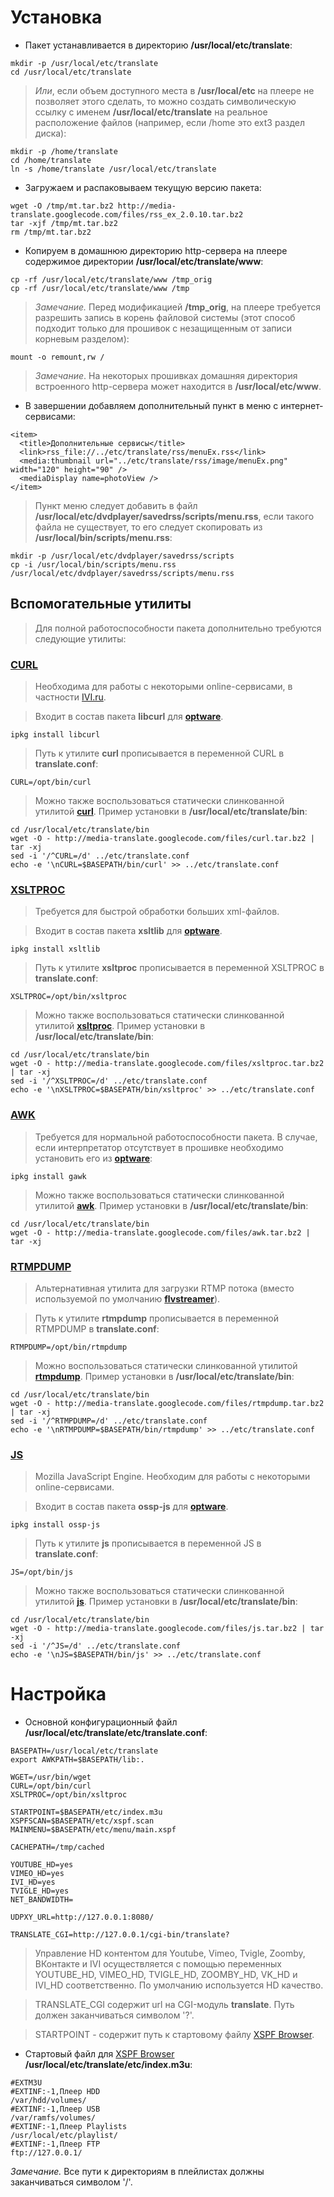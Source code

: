 # Установка #

  * Пакет устанавливается в директорию **/usr/local/etc/translate**:
```
mkdir -p /usr/local/etc/translate
cd /usr/local/etc/translate
```

> _Или_, если объем доступного места в **/usr/local/etc** на плеере не позволяет этого сделать, то можно создать символическую ссылку с именем **/usr/local/etc/translate** на реальное расположение файлов (например, если /home это ext3 раздел диска):
```
mkdir -p /home/translate
cd /home/translate
ln -s /home/translate /usr/local/etc/translate 
```

  * Загружаем и распаковываем текущую версию пакета:
```
wget -O /tmp/mt.tar.bz2 http://media-translate.googlecode.com/files/rss_ex_2.0.10.tar.bz2
tar -xjf /tmp/mt.tar.bz2
rm /tmp/mt.tar.bz2
```

  * Копируем в домашнюю директорию http-сервера на плеере содержимое директории **/usr/local/etc/translate/www**:
```
cp -rf /usr/local/etc/translate/www /tmp_orig
cp -rf /usr/local/etc/translate/www /tmp
```

> _Замечание._ Перед модификацией **/tmp\_orig**, на плеере требуется разрешить запись в корень файловой системы (этот способ подходит только для прошивок с незащищенным от записи корневым разделом):
```
mount -o remount,rw /
```

> _Замечание_. На некоторых прошивках домашняя директория встроенного http-сервера может находится в **/usr/local/etc/www**.

  * В завершении добавляем дополнительный пункт в меню с интернет-сервисами:
```
<item>
  <title>Дополнительные сервисы</title>
  <link>rss_file://../etc/translate/rss/menuEx.rss</link>
  <media:thumbnail url="../etc/translate/rss/image/menuEx.png" width="120" height="90" />
  <mediaDisplay name=photoView />
</item>
```

> Пункт меню следует добавить в файл **/usr/local/etc/dvdplayer/savedrss/scripts/menu.rss**, если такого файла не существует, то его следует скопировать из **/usr/local/bin/scripts/menu.rss**:
```
mkdir -p /usr/local/etc/dvdplayer/savedrss/scripts
cp -i /usr/local/bin/scripts/menu.rss /usr/local/etc/dvdplayer/savedrss/scripts/menu.rss
```

## Вспомогательные утилиты ##

> Для полной работоспособности пакета дополнительно требуются следующие утилиты:

### [CURL](http://curl.haxx.se/) ###

> Необходима для работы с некоторыми online-сервисами, в частности [IVI.ru](http://ivi.ru).

> Входит в состав пакета **libcurl** для **[optware](http://www.nslu2-linux.org/wiki/Optware/HomePage)**.
```
ipkg install libcurl
```

> Путь к утилите **curl** прописывается в переменной CURL в **translate.conf**:
```
CURL=/opt/bin/curl
```

> Можно также воспользоваться статически слинкованной утилитой **[curl](http://media-translate.googlecode.com/files/curl.tar.bz2)**. Пример установки в **/usr/local/etc/translate/bin**:
```
cd /usr/local/etc/translate/bin
wget -O - http://media-translate.googlecode.com/files/curl.tar.bz2 | tar -xj
sed -i '/^CURL=/d' ../etc/translate.conf
echo -e '\nCURL=$BASEPATH/bin/curl' >> ../etc/translate.conf
```

### [XSLTPROC](http://xmlsoft.org/XSLT/) ###

> Требуется для быстрой обработки больших xml-файлов.

> Входит в состав пакета **xsltlib** для **[optware](http://www.nslu2-linux.org/wiki/Optware/HomePage)**.
```
ipkg install xsltlib
```

> Путь к утилите **xsltproc** прописывается в переменной XSLTPROC в **translate.conf**:
```
XSLTPROC=/opt/bin/xsltproc
```

> Можно также воспользоваться статически слинкованной утилитой **[xsltproc](http://media-translate.googlecode.com/files/xsltproc.tar.bz2)**. Пример установки в **/usr/local/etc/translate/bin**:
```
cd /usr/local/etc/translate/bin
wget -O - http://media-translate.googlecode.com/files/xsltproc.tar.bz2 | tar -xj
sed -i '/^XSLTPROC=/d' ../etc/translate.conf
echo -e '\nXSLTPROC=$BASEPATH/bin/xsltproc' >> ../etc/translate.conf
```

### [AWK](http://www.gnu.org/software/gawk/gawk.html) ###

> Требуется для нормальной работоспособности пакета. В случае, если интерпретатор отсутствует в прошивке необходимо установить его из **[optware](http://www.nslu2-linux.org/wiki/Optware/HomePage)**:
```
ipkg install gawk
```

> Можно также воспользоваться статически слинкованной утилитой **[awk](http://media-translate.googlecode.com/files/awk.tar.bz2)**. Пример установки в **/usr/local/etc/translate/bin**:
```
cd /usr/local/etc/translate/bin
wget -O - http://media-translate.googlecode.com/files/awk.tar.bz2 | tar -xj
```

### [RTMPDUMP](http://rtmpdump.mplayerhq.hu/) ###

> Альтернативная утилита для загрузки RTMP потока (вместо используемой по умолчанию **[flvstreamer](Introduction#%D0%9F%D0%BE%D0%B4%D0%B4%D0%B5%D1%80%D0%B6%D0%B8%D0%B2%D0%B0%D0%B5%D0%BC%D1%8B%D0%B9_%D0%BA%D0%BE%D0%BD%D1%82%D0%B5%D0%BD%D1%82.md)**).

> Путь к утилите **rtmpdump** прописывается в переменной RTMPDUMP в **translate.conf**:
```
RTMPDUMP=/opt/bin/rtmpdump
```

> Можно воспользоваться статически слинкованной утилитой **[rtmpdump](http://code.google.com/p/eboda-hd-for-all-500/downloads/detail?name=rtmpdump)**. Пример установки в **/usr/local/etc/translate/bin**:
```
cd /usr/local/etc/translate/bin
wget -O - http://media-translate.googlecode.com/files/rtmpdump.tar.bz2 | tar -xj
sed -i '/^RTMPDUMP=/d' ../etc/translate.conf
echo -e '\nRTMPDUMP=$BASEPATH/bin/rtmpdump' >> ../etc/translate.conf
```

### [JS](http://www.ossp.org/pkg/lib/js/) ###

> Mozilla JavaScript Engine. Необходим для работы с некоторыми online-сервисами.

> Входит в состав пакета **ossp-js** для **[optware](http://www.nslu2-linux.org/wiki/Optware/HomePage)**.
```
ipkg install ossp-js
```

> Путь к утилите **js** прописывается в переменной JS в **translate.conf**:
```
JS=/opt/bin/js
```

> Можно также воспользоваться статически слинкованной утилитой **[js](http://media-translate.googlecode.com/files/js.tar.bz2)**. Пример установки в **/usr/local/etc/translate/bin**:
```
cd /usr/local/etc/translate/bin
wget -O - http://media-translate.googlecode.com/files/js.tar.bz2 | tar -xj
sed -i '/^JS=/d' ../etc/translate.conf
echo -e '\nJS=$BASEPATH/bin/js' >> ../etc/translate.conf
```


# Настройка #

  * Основной конфигурационный файл **/usr/local/etc/translate/etc/translate.conf**:
```
BASEPATH=/usr/local/etc/translate
export AWKPATH=$BASEPATH/lib:.

WGET=/usr/bin/wget
CURL=/opt/bin/curl
XSLTPROC=/opt/bin/xsltproc

STARTPOINT=$BASEPATH/etc/index.m3u
XSPFSCAN=$BASEPATH/etc/xspf.scan
MAINMENU=$BASEPATH/etc/menu/main.xspf

CACHEPATH=/tmp/cached

YOUTUBE_HD=yes
VIMEO_HD=yes
IVI_HD=yes
TVIGLE_HD=yes
NET_BANDWIDTH=

UDPXY_URL=http://127.0.0.1:8080/

TRANSLATE_CGI=http://127.0.0.1/cgi-bin/translate?
```

> Управление HD контентом для Youtube, Vimeo, Tvigle, Zoomby, ВКонтакте и IVI осуществляется с помощью переменных YOUTUBE\_HD, VIMEO\_HD, TVIGLE\_HD, ZOOMBY\_HD, VK\_HD и IVI\_HD соответственно.
> По умолчанию используется HD качество.

> TRANSLATE\_CGI содержит url на CGI-модуль **translate**. Путь должен заканчиваться символом '?'.

> STARTPOINT - содержит путь к стартовому файлу [XSPF Browser](ModuleXSPFBrowser.md).

  * Стартовый файл для [XSPF Browser](ModuleXSPFBrowser.md) **/usr/local/etc/translate/etc/index.m3u**:
```
#EXTM3U
#EXTINF:-1,Плеер HDD
/var/hdd/volumes/
#EXTINF:-1,Плеер USB
/var/ramfs/volumes/
#EXTINF:-1,Плеер Playlists
/usr/local/etc/playlist/
#EXTINF:-1,Плеер FTP
ftp://127.0.0.1/
```

_Замечание._ Все пути к директориям в плейлистах должны заканчиваться символом '/'.